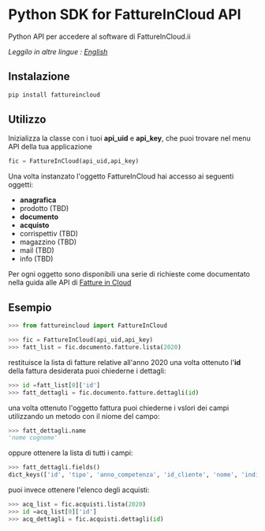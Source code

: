# Python SDK for FattureInCloud API

Python API per accedere al software di FattureInCloud.ii

*Leggilo in altre lingue : [English](/README.md)*

## Instalazione


```bash
pip install fattureincloud
```

## Utilizzo

Inizializza la classe con i tuoi **api_uid** e **api_key**, che puoi trovare nel menu API della tua applicazione

```python
fic = FattureInCloud(api_uid,api_key)
```

Una volta instanzato l'oggetto FattureInCloud hai accesso ai seguenti oggetti:

* **anagrafica**
* prodotto (TBD)
* **documento**
* **acquisto**
* corrispettiv (TBD)
* magazzino (TBD)
* mail (TBD)
* info (TBD)

Per ogni oggetto sono disponibili una serie di richieste come documentato nella guida alle API di [Fatture in Cloud](https://api.fattureincloud.it/v1/documentation/dist/)

## Esempio

```python
>>> from fattureincloud import FattureInCloud

>>> fic = FattureInCloud(api_uid,api_key)
>>> fatt_list = fic.documento.fatture.lista(2020)
```

restituisce la lista di fatture relative all'anno 2020
una volta ottenuto l'**id** della fattura desiderata puoi chiederne i dettagli:

```python
>>> id =fatt_list[0]['id']
>>> fatt_dettagli = fic.documento.fatture.dettagli(id)
```

una volta ottenuto l'oggetto fattura puoi chiederne i vslori dei campi utilizzando un metodo con il niome del campo:

```python
>>> fatt_dettagli.name
'nome cognome'

```
oppure ottenere la lista di tutti i campi:

```python
>>> fatt_dettagli.fields()
dict_keys(['id', 'tipo', 'anno_competenza', 'id_cliente', 'nome', 'indirizzo_via', ...])

```

puoi invece ottenere l'elenco degli acquisti:

```python
>>> acq_list = fic.acquisti.lista(2020)
>>> id =acq_list[0]['id']
>>> acq_dettagli = fic.acquisti.dettagli(id)

```



